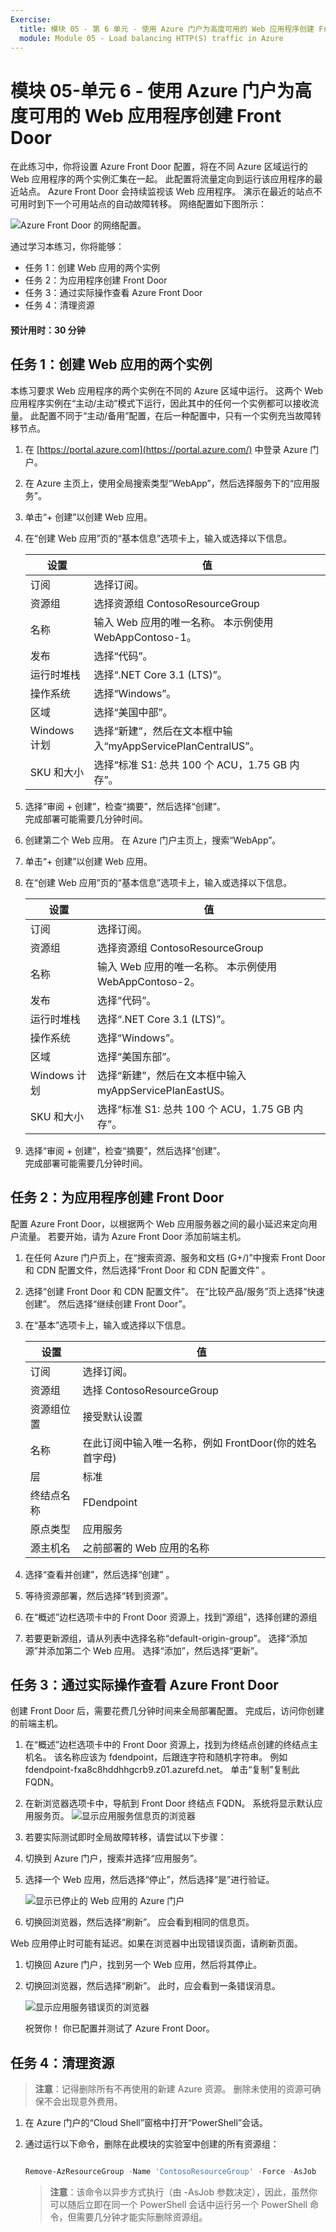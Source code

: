 ```yaml
---
Exercise:
  title: 模块 05 - 第 6 单元 - 使用 Azure 门户为高度可用的 Web 应用程序创建 Front Door
  module: Module 05 - Load balancing HTTP(S) traffic in Azure
---
```




# <a name="m05-unit-6-create-a-front-door-for-a-highly-available-web-application-using-the-azure-portal"></a>模块 05-单元 6 - 使用 Azure 门户为高度可用的 Web 应用程序创建 Front Door

 

在此练习中，你将设置 Azure Front Door 配置，将在不同 Azure 区域运行的 Web 应用程序的两个实例汇集在一起。 此配置将流量定向到运行该应用程序的最近站点。 Azure Front Door 会持续监视该 Web 应用程序。 演示在最近的站点不可用时到下一个可用站点的自动故障转移。 网络配置如下图所示：

![Azure Front Door 的网络配置。](../media/front-door-environment-diagram.png)

通过学习本练习，你将能够：

+ 任务 1：创建 Web 应用的两个实例
+ 任务 2：为应用程序创建 Front Door
+ 任务 3：通过实际操作查看 Azure Front Door
+ 任务 4：清理资源


#### <a name="estimated-time-30-minutes"></a>预计用时：30 分钟

## <a name="task-1-create-two-instances-of-a-web-app"></a>任务 1：创建 Web 应用的两个实例

本练习要求 Web 应用程序的两个实例在不同的 Azure 区域中运行。 这两个 Web 应用程序实例在“主动/主动”模式下运行，因此其中的任何一个实例都可以接收流量。 此配置不同于“主动/备用”配置，在后一种配置中，只有一个实例充当故障转移节点。

1. 在 [https://portal.azure.com](https://portal.azure.com/) 中登录 Azure 门户。

2. 在 Azure 主页上，使用全局搜索类型“WebApp”，然后选择服务下的“应用服务”。 

3. 单击“+ 创建”以创建 Web 应用。

4. 在“创建 Web 应用”页的“基本信息”选项卡上，输入或选择以下信息。

   | 设置      | 值                                                    |
   | ---------------- | ------------------------------------------------------------ |
   | 订阅     | 选择订阅。                                    |
   | 资源组   | 选择资源组 ContosoResourceGroup               |
   | 名称             | 输入 Web 应用的唯一名称。 本示例使用 WebAppContoso-1。 |
   | 发布          | 选择“代码”。                                             |
   | 运行时堆栈    | 选择“.NET Core 3.1 (LTS)”。                              |
   | 操作系统 | 选择“Windows”。                                          |
   | 区域           | 选择“美国中部”。                                       |
   | Windows 计划     | 选择“新建”，然后在文本框中输入“myAppServicePlanCentralUS”。 |
   | SKU 和大小     | 选择“标准 S1: 总共 100 个 ACU，1.75 GB 内存”。        |

5. 选择“审阅 + 创建”，检查“摘要”，然后选择“创建”。   
   ‎完成部署可能需要几分钟时间。

6. 创建第二个 Web 应用。 在 Azure 门户主页上，搜索“WebApp”。

7. 单击“+ 创建”以创建 Web 应用。

8. 在“创建 Web 应用”页的“基本信息”选项卡上，输入或选择以下信息。

   | 设置      | 值                                                    |
   | ---------------- | ------------------------------------------------------------ |
   | 订阅     | 选择订阅。                                    |
   | 资源组   | 选择资源组 ContosoResourceGroup               |
   | 名称             | 输入 Web 应用的唯一名称。 本示例使用 WebAppContoso-2。 |
   | 发布          | 选择“代码”。                                             |
   | 运行时堆栈    | 选择“.NET Core 3.1 (LTS)”。                              |
   | 操作系统 | 选择“Windows”。                                          |
   | 区域           | 选择“美国东部”。                                          |
   | Windows 计划     | 选择“新建”，然后在文本框中输入 myAppServicePlanEastUS。 |
   | SKU 和大小     | 选择“标准 S1: 总共 100 个 ACU，1.75 GB 内存”。        |

9. 选择“审阅 + 创建”，检查“摘要”，然后选择“创建”。   
   ‎完成部署可能需要几分钟时间。

## <a name="task-2-create-a-front-door-for-your-application"></a>任务 2：为应用程序创建 Front Door

配置 Azure Front Door，以根据两个 Web 应用服务器之间的最小延迟来定向用户流量。 若要开始，请为 Azure Front Door 添加前端主机。

1. 在任何 Azure 门户页上，在“搜索资源、服务和文档 (G+/)”中搜索 Front Door 和 CDN 配置文件，然后选择“Front Door 和 CDN 配置文件” 。

1. 选择“创建 Front Door 和 CDN 配置文件”。 在“比较产品/服务”页上选择“快速创建”。  然后选择“继续创建 Front Door”。

1. 在“基本”选项卡上，输入或选择以下信息。


   | **设置**             | 值                                    |
   | ----------------------- | -------------------------------------------- |
   | 订阅            | 选择订阅。                    |
   | 资源组          | 选择 ContosoResourceGroup                  |
   | 资源组位置 | 接受默认设置                       |
   | 名称                    | 在此订阅中输入唯一名称，例如 FrontDoor(你的姓名首字母)   |
   | 层                    | 标准   |
   | 终结点名称           | FDendpoint   |
   | 原点类型             | 应用服务| 
   | 源主机名        | 之前部署的 Web 应用的名称 |
   

1. 选择“查看并创建”，然后选择“创建” 。

1. 等待资源部署，然后选择“转到资源”。
2. 在“概述”边栏选项卡中的 Front Door 资源上，找到“源组”，选择创建的源组
3. 若要更新源组，请从列表中选择名称“default-origin-group”。 选择“添加源”并添加第二个 Web 应用。 选择“添加”，然后选择“更新”。 

## <a name="task-3-view-azure-front-door-in-action"></a>任务 3：通过实际操作查看 Azure Front Door

创建 Front Door 后，需要花费几分钟时间来全局部署配置。 完成后，访问你创建的前端主机。 

1. 在“概述”边栏选项卡中的 Front Door 资源上，找到为终结点创建的终结点主机名。 该名称应该为 fdendpoint，后跟连字符和随机字符串。 例如 fdendpoint-fxa8c8hddhhgcrb9.z01.azurefd.net。 单击“复制”复制此 FQDN。

1. 在新浏览器选项卡中，导航到 Front Door 终结点 FQDN。 系统将显示默认应用服务页。
   ![显示应用服务信息页的浏览器](../media/app-service-info-page.png)

5. 若要实际测试即时全局故障转移，请尝试以下步骤：

6. 切换到 Azure 门户，搜索并选择“应用服务”。 

7. 选择一个 Web 应用，然后选择“停止”，然后选择“是”进行验证。

   ![显示已停止的 Web 应用的 Azure 门户](../media/stop-web-app.png)

8. 切换回浏览器，然后选择“刷新”。 应会看到相同的信息页。

Web 应用停止时可能有延迟。如果在浏览器中出现错误页面，请刷新页面。

1. 切换回 Azure 门户，找到另一个 Web 应用，然后将其停止。

2. 切换回浏览器，然后选择“刷新”。 此时，应会看到一条错误消息。

   ![显示应用服务错误页的浏览器](../media/web-apps-both-stopped.png)

   祝贺你！ 你已配置并测试了 Azure Front Door。
   

## <a name="task-4-clean-up-resources"></a>任务 4：清理资源
   
   >**注意**：记得删除所有不再使用的新建 Azure 资源。 删除未使用的资源可确保不会出现意外费用。

1. 在 Azure 门户的“Cloud Shell”窗格中打开“PowerShell”会话。

1. 通过运行以下命令，删除在此模块的实验室中创建的所有资源组：

   ```powershell

   Remove-AzResourceGroup -Name 'ContosoResourceGroup' -Force -AsJob

   ```

    >**注意**：该命令以异步方式执行（由 -AsJob 参数决定），因此，虽然你可以随后立即在同一个 PowerShell 会话中运行另一个 PowerShell 命令，但需要几分钟才能实际删除资源组。
